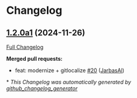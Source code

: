 # Changelog

## [1.2.0a1](https://github.com/OpenVoiceOS/ovos-PHAL-plugin-balena-wifi/tree/1.2.0a1) (2024-11-26)

[Full Changelog](https://github.com/OpenVoiceOS/ovos-PHAL-plugin-balena-wifi/compare/1.1.0...1.2.0a1)

**Merged pull requests:**

- feat: modernize + gitlocalize [\#20](https://github.com/OpenVoiceOS/ovos-PHAL-plugin-balena-wifi/pull/20) ([JarbasAl](https://github.com/JarbasAl))



\* *This Changelog was automatically generated by [github_changelog_generator](https://github.com/github-changelog-generator/github-changelog-generator)*
